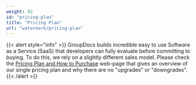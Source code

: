 ```yaml
---
weight: 92
id: "pricing-plan"
title: "Pricing Plan"
url: "watermark/pricing-plan"
---
```


{{< alert style="info" >}}
GroupDocs builds incredible easy to use Software as a Service (SaaS) that developers can fully evaluate before committing to buying. To do this, we rely on a slightly different sales model. Please check the [Pricing Plan and How to Purchase](https://purchase.groupdocs.cloud/buy) web-page that gives an overview of our single pricing plan and why there are no "upgrades" or "downgrades".
{{< /alert >}}